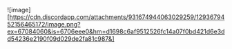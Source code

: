 ![image][https://cdn.discordapp.com/attachments/931674944063029259/1293679452156465172/image.png?ex=67084060&is=6706eee0&hm=d1698c6af9512526fc14a07f0bd421d6e3dd54236e2190f09d029de2fa81c987&]

